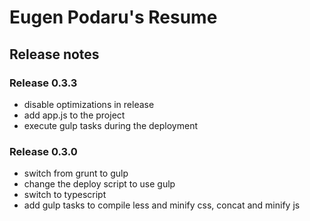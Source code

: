 # Eugen Podaru's Resume

## Release notes

### Release 0.3.3
 - disable optimizations in release
 - add app.js to the project
 - execute gulp tasks during the deployment

### Release 0.3.0
 - switch from grunt to gulp
 - change the deploy script to use gulp
 - switch to typescript
 - add gulp tasks to compile less and minify css, concat and minify js
